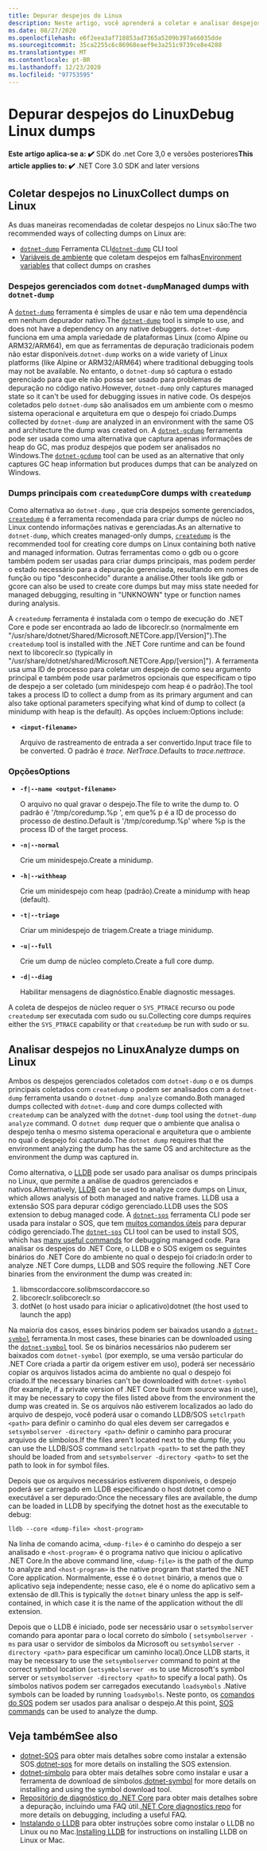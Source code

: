 ```yaml
---
title: Depurar despejos do Linux
description: Neste artigo, você aprenderá a coletar e analisar despejos de ambientes Linux.
ms.date: 08/27/2020
ms.openlocfilehash: e6f2eea3af718853ad7365a5209b397a66035dde
ms.sourcegitcommit: 35ca2255c6c86968eaef9e3a251c9739ce8e4288
ms.translationtype: MT
ms.contentlocale: pt-BR
ms.lasthandoff: 12/23/2020
ms.locfileid: "97753595"
---
```

# <a name="debug-linux-dumps"></a><span data-ttu-id="3c34d-103">Depurar despejos do Linux</span><span class="sxs-lookup"><span data-stu-id="3c34d-103">Debug Linux dumps</span></span>

<span data-ttu-id="3c34d-104">**Este artigo aplica-se a: ✔️** SDK do .net Core 3,0 e versões posteriores</span><span class="sxs-lookup"><span data-stu-id="3c34d-104">**This article applies to: ✔️** .NET Core 3.0 SDK and later versions</span></span>

## <a name="collect-dumps-on-linux"></a><span data-ttu-id="3c34d-105">Coletar despejos no Linux</span><span class="sxs-lookup"><span data-stu-id="3c34d-105">Collect dumps on Linux</span></span>

<span data-ttu-id="3c34d-106">As duas maneiras recomendadas de coletar despejos no Linux são:</span><span class="sxs-lookup"><span data-stu-id="3c34d-106">The two recommended ways of collecting dumps on Linux are:</span></span>

* <span data-ttu-id="3c34d-107">[`dotnet-dump`](dotnet-dump.md) Ferramenta CLI</span><span class="sxs-lookup"><span data-stu-id="3c34d-107">[`dotnet-dump`](dotnet-dump.md) CLI tool</span></span>
* <span data-ttu-id="3c34d-108">[Variáveis de ambiente](dumps.md#collecting-dumps-on-crash) que coletam despejos em falhas</span><span class="sxs-lookup"><span data-stu-id="3c34d-108">[Environment variables](dumps.md#collecting-dumps-on-crash) that collect dumps on crashes</span></span>

### <a name="managed-dumps-with-dotnet-dump"></a><span data-ttu-id="3c34d-109">Despejos gerenciados com `dotnet-dump`</span><span class="sxs-lookup"><span data-stu-id="3c34d-109">Managed dumps with `dotnet-dump`</span></span>

<span data-ttu-id="3c34d-110">A [`dotnet-dump`](dotnet-dump.md) ferramenta é simples de usar e não tem uma dependência em nenhum depurador nativo.</span><span class="sxs-lookup"><span data-stu-id="3c34d-110">The [`dotnet-dump`](dotnet-dump.md) tool is simple to use, and does not have a dependency on any native debuggers.</span></span> <span data-ttu-id="3c34d-111">`dotnet-dump` funciona em uma ampla variedade de plataformas Linux (como Alpine ou ARM32/ARM64), em que as ferramentas de depuração tradicionais podem não estar disponíveis.</span><span class="sxs-lookup"><span data-stu-id="3c34d-111">`dotnet-dump` works on a wide variety of Linux platforms (like Alpine or ARM32/ARM64) where traditional debugging tools may not be available.</span></span> <span data-ttu-id="3c34d-112">No entanto, o `dotnet-dump` só captura o estado gerenciado para que ele não possa ser usado para problemas de depuração no código nativo.</span><span class="sxs-lookup"><span data-stu-id="3c34d-112">However, `dotnet-dump` only captures managed state so it can't be used for debugging issues in native code.</span></span> <span data-ttu-id="3c34d-113">Os despejos coletados pelo `dotnet-dump` são analisados em um ambiente com o mesmo sistema operacional e arquitetura em que o despejo foi criado.</span><span class="sxs-lookup"><span data-stu-id="3c34d-113">Dumps collected by `dotnet-dump` are analyzed in an environment with the same OS and architecture the dump was created on.</span></span> <span data-ttu-id="3c34d-114">A [`dotnet-gcdump`](dotnet-gcdump.md) ferramenta pode ser usada como uma alternativa que captura apenas informações de heap do GC, mas produz despejos que podem ser analisados no Windows.</span><span class="sxs-lookup"><span data-stu-id="3c34d-114">The [`dotnet-gcdump`](dotnet-gcdump.md) tool can be used as an alternative that only captures GC heap information but produces dumps that can be analyzed on Windows.</span></span>

### <a name="core-dumps-with-createdump"></a><span data-ttu-id="3c34d-115">Dumps principais com `createdump`</span><span class="sxs-lookup"><span data-stu-id="3c34d-115">Core dumps with `createdump`</span></span>

<span data-ttu-id="3c34d-116">Como alternativa ao `dotnet-dump` , que cria despejos somente gerenciados, [`createdump`](https://github.com/dotnet/runtime/blob/master/docs/design/coreclr/botr/xplat-minidump-generation.md) é a ferramenta recomendada para criar dumps de núcleo no Linux contendo informações nativas e gerenciadas.</span><span class="sxs-lookup"><span data-stu-id="3c34d-116">As an alternative to `dotnet-dump`, which creates managed-only dumps, [`createdump`](https://github.com/dotnet/runtime/blob/master/docs/design/coreclr/botr/xplat-minidump-generation.md) is the recommended tool for creating core dumps on Linux containing both native and managed information.</span></span> <span data-ttu-id="3c34d-117">Outras ferramentas como o gdb ou o gcore também podem ser usadas para criar dumps principais, mas podem perder o estado necessário para a depuração gerenciada, resultando em nomes de função ou tipo "desconhecido" durante a análise.</span><span class="sxs-lookup"><span data-stu-id="3c34d-117">Other tools like gdb or gcore can also be used to create core dumps but may miss state needed for managed debugging, resulting in "UNKNOWN" type or function names during analysis.</span></span>

<span data-ttu-id="3c34d-118">A `createdump` ferramenta é instalada com o tempo de execução do .NET Core e pode ser encontrada ao lado de libcoreclr.so (normalmente em "/usr/share/dotnet/Shared/Microsoft.NETCore.app/[Version]").</span><span class="sxs-lookup"><span data-stu-id="3c34d-118">The `createdump` tool is installed with the .NET Core runtime and can be found next to libcoreclr.so (typically in "/usr/share/dotnet/shared/Microsoft.NETCore.App/[version]").</span></span> <span data-ttu-id="3c34d-119">A ferramenta usa uma ID de processo para coletar um despejo de como seu argumento principal e também pode usar parâmetros opcionais que especificam o tipo de despejo a ser coletado (um minidespejo com heap é o padrão).</span><span class="sxs-lookup"><span data-stu-id="3c34d-119">The tool takes a process ID to collect a dump from as its primary argument and can also take optional parameters specifying what kind of dump to collect (a minidump with heap is the default).</span></span> <span data-ttu-id="3c34d-120">As opções incluem:</span><span class="sxs-lookup"><span data-stu-id="3c34d-120">Options include:</span></span>

- **`<input-filename>`**

  <span data-ttu-id="3c34d-121">Arquivo de rastreamento de entrada a ser convertido.</span><span class="sxs-lookup"><span data-stu-id="3c34d-121">Input trace file to be converted.</span></span> <span data-ttu-id="3c34d-122">O padrão é *trace. NetTrace*.</span><span class="sxs-lookup"><span data-stu-id="3c34d-122">Defaults to *trace.nettrace*.</span></span>

### <a name="options"></a><span data-ttu-id="3c34d-123">Opções</span><span class="sxs-lookup"><span data-stu-id="3c34d-123">Options</span></span>

- **`-f|--name <output-filename>`**

  <span data-ttu-id="3c34d-124">O arquivo no qual gravar o despejo.</span><span class="sxs-lookup"><span data-stu-id="3c34d-124">The file to write the dump to.</span></span> <span data-ttu-id="3c34d-125">O padrão é '/tmp/coredump.%p ', em que% p é a ID de processo do processo de destino.</span><span class="sxs-lookup"><span data-stu-id="3c34d-125">Default is '/tmp/coredump.%p' where %p is the process ID of the target process.</span></span>

- **`-n|--normal`**

  <span data-ttu-id="3c34d-126">Crie um minidespejo.</span><span class="sxs-lookup"><span data-stu-id="3c34d-126">Create a minidump.</span></span>

- **`-h|--withheap`**

  <span data-ttu-id="3c34d-127">Crie um minidespejo com heap (padrão).</span><span class="sxs-lookup"><span data-stu-id="3c34d-127">Create a minidump with heap (default).</span></span>

- **`-t|--triage`**

  <span data-ttu-id="3c34d-128">Criar um minidespejo de triagem.</span><span class="sxs-lookup"><span data-stu-id="3c34d-128">Create a triage minidump.</span></span>

- **`-u|--full`**

  <span data-ttu-id="3c34d-129">Crie um dump de núcleo completo.</span><span class="sxs-lookup"><span data-stu-id="3c34d-129">Create a full core dump.</span></span>

- **`-d|--diag`**

  <span data-ttu-id="3c34d-130">Habilitar mensagens de diagnóstico.</span><span class="sxs-lookup"><span data-stu-id="3c34d-130">Enable diagnostic messages.</span></span>

<span data-ttu-id="3c34d-131">A coleta de despejos de núcleo requer o `SYS_PTRACE` recurso ou pode `createdump` ser executada com sudo ou su.</span><span class="sxs-lookup"><span data-stu-id="3c34d-131">Collecting core dumps requires either the `SYS_PTRACE` capability or that `createdump` be run with sudo or su.</span></span>

## <a name="analyze-dumps-on-linux"></a><span data-ttu-id="3c34d-132">Analisar despejos no Linux</span><span class="sxs-lookup"><span data-stu-id="3c34d-132">Analyze dumps on Linux</span></span>

<span data-ttu-id="3c34d-133">Ambos os despejos gerenciados coletados com `dotnet-dump` o e os dumps principais coletados com `createdump` o podem ser analisados com a `dotnet-dump` ferramenta usando o `dotnet-dump analyze` comando.</span><span class="sxs-lookup"><span data-stu-id="3c34d-133">Both managed dumps collected with `dotnet-dump` and core dumps collected with `createdump` can be analyzed with the `dotnet-dump` tool using the `dotnet-dump analyze` command.</span></span> <span data-ttu-id="3c34d-134">O `dotnet dump` requer que o ambiente que analisa o despejo tenha o mesmo sistema operacional e arquitetura que o ambiente no qual o despejo foi capturado.</span><span class="sxs-lookup"><span data-stu-id="3c34d-134">The `dotnet dump` requires that the environment analyzing the dump has the same OS and architecture as the environment the dump was captured in.</span></span>

<span data-ttu-id="3c34d-135">Como alternativa, o [LLDB](https://lldb.llvm.org/) pode ser usado para analisar os dumps principais no Linux, que permite a análise de quadros gerenciados e nativos.</span><span class="sxs-lookup"><span data-stu-id="3c34d-135">Alternatively, [LLDB](https://lldb.llvm.org/) can be used to analyze core dumps on Linux, which allows analysis of both managed and native frames.</span></span> <span data-ttu-id="3c34d-136">LLDB usa a extensão SOS para depurar código gerenciado.</span><span class="sxs-lookup"><span data-stu-id="3c34d-136">LLDB uses the SOS extension to debug managed code.</span></span> <span data-ttu-id="3c34d-137">A [`dotnet-sos`](dotnet-sos.md) ferramenta CLI pode ser usada para instalar o SOS, que tem [muitos comandos úteis](https://github.com/dotnet/diagnostics/blob/master/documentation/sos-debugging-extension.md) para depurar código gerenciado.</span><span class="sxs-lookup"><span data-stu-id="3c34d-137">The [`dotnet-sos`](dotnet-sos.md) CLI tool can be used to install SOS, which has [many useful commands](https://github.com/dotnet/diagnostics/blob/master/documentation/sos-debugging-extension.md) for debugging managed code.</span></span> <span data-ttu-id="3c34d-138">Para analisar os despejos do .NET Core, o LLDB e o SOS exigem os seguintes binários do .NET Core do ambiente no qual o despejo foi criado:</span><span class="sxs-lookup"><span data-stu-id="3c34d-138">In order to analyze .NET Core dumps, LLDB and SOS require the following .NET Core binaries from the environment the dump was created in:</span></span>

1. <span data-ttu-id="3c34d-139">libmscordaccore.so</span><span class="sxs-lookup"><span data-stu-id="3c34d-139">libmscordaccore.so</span></span>
2. <span data-ttu-id="3c34d-140">libcoreclr.so</span><span class="sxs-lookup"><span data-stu-id="3c34d-140">libcoreclr.so</span></span>
3. <span data-ttu-id="3c34d-141">dotNet (o host usado para iniciar o aplicativo)</span><span class="sxs-lookup"><span data-stu-id="3c34d-141">dotnet (the host used to launch the app)</span></span>

<span data-ttu-id="3c34d-142">Na maioria dos casos, esses binários podem ser baixados usando a [`dotnet-symbol`](dotnet-symbol.md) ferramenta.</span><span class="sxs-lookup"><span data-stu-id="3c34d-142">In most cases, these binaries can be downloaded using the [`dotnet-symbol`](dotnet-symbol.md) tool.</span></span> <span data-ttu-id="3c34d-143">Se os binários necessários não puderem ser baixados com `dotnet-symbol` (por exemplo, se uma versão particular do .NET Core criada a partir da origem estiver em uso), poderá ser necessário copiar os arquivos listados acima do ambiente no qual o despejo foi criado.</span><span class="sxs-lookup"><span data-stu-id="3c34d-143">If the necessary binaries can't be downloaded with `dotnet-symbol` (for example, if a private version of .NET Core built from source was in use), it may be necessary to copy the files listed above from the environment the dump was created in.</span></span> <span data-ttu-id="3c34d-144">Se os arquivos não estiverem localizados ao lado do arquivo de despejo, você poderá usar o comando LLDB/SOS `setclrpath <path>` para definir o caminho do qual eles devem ser carregados e `setsymbolserver -directory <path>` definir o caminho para procurar arquivos de símbolos.</span><span class="sxs-lookup"><span data-stu-id="3c34d-144">If the files aren't located next to the dump file, you can use the LLDB/SOS command `setclrpath <path>` to set the path they should be loaded from and `setsymbolserver -directory <path>` to set the path to look in for symbol files.</span></span>

<span data-ttu-id="3c34d-145">Depois que os arquivos necessários estiverem disponíveis, o despejo poderá ser carregado em LLDB especificando o host dotnet como o executável a ser depurado:</span><span class="sxs-lookup"><span data-stu-id="3c34d-145">Once the necessary files are available, the dump can be loaded in LLDB by specifying the dotnet host as the executable to debug:</span></span>

```console
lldb --core <dump-file> <host-program>
```

<span data-ttu-id="3c34d-146">Na linha de comando acima, `<dump-file>` é o caminho do despejo a ser analisado e `<host-program>` é o programa nativo que iniciou o aplicativo .NET Core.</span><span class="sxs-lookup"><span data-stu-id="3c34d-146">In the above command line, `<dump-file>` is the path of the dump to analyze and `<host-program>` is the native program that started the .NET Core application.</span></span> <span data-ttu-id="3c34d-147">Normalmente, esse é o `dotnet` binário, a menos que o aplicativo seja independente; nesse caso, ele é o nome do aplicativo sem a extensão de dll.</span><span class="sxs-lookup"><span data-stu-id="3c34d-147">This is typically the `dotnet` binary unless the app is self-contained, in which case it is the name of the application without the dll extension.</span></span>

<span data-ttu-id="3c34d-148">Depois que o LLDB é iniciado, pode ser necessário usar o `setsymbolserver` comando para apontar para o local correto do símbolo ( `setsymbolserver -ms` para usar o servidor de símbolos da Microsoft ou `setsymbolserver -directory <path>` para especificar um caminho local).</span><span class="sxs-lookup"><span data-stu-id="3c34d-148">Once LLDB starts, it may be necessary to use the `setsymbolserver` command to point at the correct symbol location (`setsymbolserver -ms` to use Microsoft's symbol server or `setsymbolserver -directory <path>` to specify a local path).</span></span> <span data-ttu-id="3c34d-149">Os símbolos nativos podem ser carregados executando `loadsymbols` .</span><span class="sxs-lookup"><span data-stu-id="3c34d-149">Native symbols can be loaded by running `loadsymbols`.</span></span> <span data-ttu-id="3c34d-150">Neste ponto, os [comandos do SOS](https://github.com/dotnet/diagnostics/blob/master/documentation/sos-debugging-extension.md) podem ser usados para analisar o despejo.</span><span class="sxs-lookup"><span data-stu-id="3c34d-150">At this point, [SOS commands](https://github.com/dotnet/diagnostics/blob/master/documentation/sos-debugging-extension.md) can be used to analyze the dump.</span></span>

## <a name="see-also"></a><span data-ttu-id="3c34d-151">Veja também</span><span class="sxs-lookup"><span data-stu-id="3c34d-151">See also</span></span>

- <span data-ttu-id="3c34d-152">[dotnet-SOS](dotnet-sos.md) para obter mais detalhes sobre como instalar a extensão SOS.</span><span class="sxs-lookup"><span data-stu-id="3c34d-152">[dotnet-sos](dotnet-sos.md) for more details on installing the SOS extension.</span></span>
- <span data-ttu-id="3c34d-153">[dotnet-símbolo](dotnet-symbol.md) para obter mais detalhes sobre como instalar e usar a ferramenta de download de símbolos.</span><span class="sxs-lookup"><span data-stu-id="3c34d-153">[dotnet-symbol](dotnet-symbol.md) for more details on installing and using the symbol download tool.</span></span>
- <span data-ttu-id="3c34d-154">[Repositório de diagnóstico do .NET Core](https://github.com/dotnet/diagnostics/blob/master/documentation/) para obter mais detalhes sobre a depuração, incluindo uma FAQ útil.</span><span class="sxs-lookup"><span data-stu-id="3c34d-154">[.NET Core diagnostics repo](https://github.com/dotnet/diagnostics/blob/master/documentation/) for more details on debugging, including a useful FAQ.</span></span>
- <span data-ttu-id="3c34d-155">[Instalando o LLDB](https://github.com/dotnet/diagnostics/blob/master/documentation/sos.md#getting-lldb) para obter instruções sobre como instalar o LLDB no Linux ou no Mac.</span><span class="sxs-lookup"><span data-stu-id="3c34d-155">[Installing LLDB](https://github.com/dotnet/diagnostics/blob/master/documentation/sos.md#getting-lldb) for instructions on installing LLDB on Linux or Mac.</span></span>
